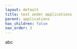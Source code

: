 ```yaml
---
layout: default
title: test under applications
parent: applications
has_children: false
nav_order: 3
---
```


abc